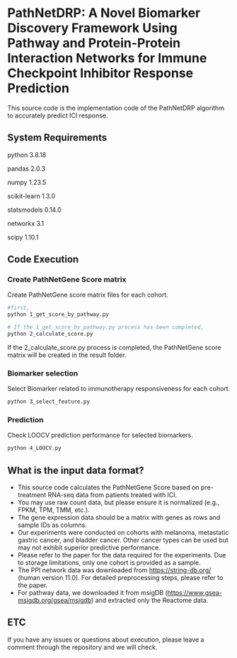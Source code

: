 # PathNetDRP: A Novel Biomarker Discovery Framework Using Pathway and Protein-Protein Interaction Networks for Immune Checkpoint Inhibitor Response Prediction

This source code is the implementation code of the PathNetDRP algorithm to accurately predict ICI response.

## System Requirements

python	3.8.18

pandas	2.0.3

numpy	1.23.5

scikit-learn	1.3.0

statsmodels	0.14.0

networkx	3.1

scipy	1.10.1



## Code Execution

### Create PathNetGene Score matrix

Create PathNetGene score matrix files for each cohort.

```bash
#first, 
python 1_get_score_by_pathway.py

# If the 1_get_score_by_pathway.py process has been completed,
python 2_calculate_score.py

```

If the 2_calculate_score.py process is completed, the PathNetGene score matrix will be created in the result folder.



### Biomarker selection

Select Biomarker related to immunotherapy responsiveness for each cohort.

```bash
python 3_select_feature.py
```



### Prediction

Check LOOCV prediction performance for selected biomarkers.

```bash
python 4_LOOCV.py
```



## What is the input data format?

- This source code calculates the PathNetGene Score based on pre-treatment RNA-seq data from patients treated with ICI.
- You may use raw count data, but please ensure it is normalized (e.g., FPKM, TPM, TMM, etc.).
- The gene expression data should be a matrix with genes as rows and sample IDs as columns.
- Our experiments were conducted on cohorts with melanoma, metastatic gastric cancer, and bladder cancer. Other cancer types can be used but may not exhibit superior predictive performance.
- Please refer to the paper for the data required for the experiments. Due to storage limitations, only one cohort is provided as a sample.
- The PPI network data was downloaded from https://string-db.org/ (human version 11.0). For detailed preprocessing steps, please refer to the paper.
- For pathway data, we downloaded it from msigDB (https://www.gsea-msigdb.org/gsea/msigdb) and extracted only the Reactome data.


## ETC

If you have any issues or questions about execution, please leave a comment through the repository and we will check.